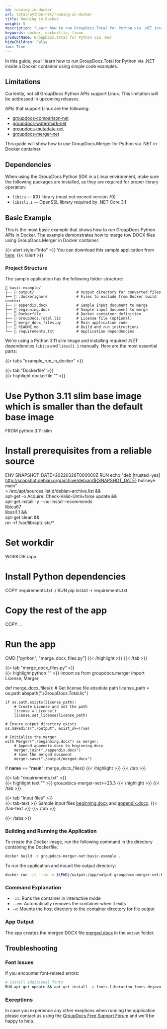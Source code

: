 ```yaml
---
id: running-in-docker
url: total/python-net/running-in-docker
title: Running in Docker
weight: 5
description: "Learn how to run GroupDocs.Total for Python via .NET inside Docker containers with examples, troubleshooting tips, and best practices."
keywords: docker, dockerfile, linux
productName: GroupDocs.Total for Python via .NET
hideChildren: False
toc: True
---
```


In this guide, you’ll learn how to run GroupDocs.Total for Python via .NET inside a Docker container using simple code examples.

## Limitations

Currently, not all GroupDocs Python APIs support Linux. This limitation will be addressed in upcoming releases.

APIs that support Linux are the following:

* [groupdocs‑comparison‑net](https://pypi.org/project/groupdocs-comparison-net/)
* [groupdocs‑watermark‑net](https://pypi.org/project/groupdocs-watermark-net/)
* [groupdocs‑metadata‑net](https://pypi.org/project/groupdocs-metadata-net/)
* [groupdocs‑merger‑net](https://pypi.org/project/groupdocs-merger-net/)

This guide will show how to use GroupDocs.Merger for Python via .NET in Docker container.

## Dependencies

When using the GroupDocs Python SDK in a Linux environment, make sure the following packages are installed, as they are required for proper library operation:

* `libicu` — ICU library (must not exceed version 70)
* `libssl1.1` — OpenSSL library required by .NET Core 3.1

## Basic Example

This is the most basic example that shows how to run GroupDocs Python APIs in Docker. The example demonstrates how to merge tow DOCX files using GroupDocs.Merger in Docker container.

{{< alert style="info" >}}
You can download this sample application from [here](/total/net/_sample_files/getting-started/running-in-docker/basic-example.zip).
{{< /alert >}}

### Project Structure

The sample application has the following folder structure:

```
📂 basic-example/
├── 📂 output/                   # Output directory for converted files
├── 📄 .dockerignore             # Files to exclude from Docker build context
├── 📄 appendix.docx             # Sample input document to merge
├── 📄 beginning.docx            # Sample input document to merge
├── 📄 Dockerfile                # Docker container definition
├── 📄 GroupDocs.Total.lic       # License file (optional)
├── 📄 merge_docx_files.py       # Main application code
├── 📄 README.md                 # Build and run instructions
└── 📄 requirements.txt          # Application dependencies
```

We’re using a Python 3.11 slim image and installing required .NET dependencies `libicu` and `libssl1.1` manually.
Here are the most essential parts:

{{< tabs "example_run_in_docker" >}}

{{< tab "Dockerfile" >}}  
{{< highlight dockerfile "" >}}
# Use Python 3.11 slim base image which is smaller than the default base image
FROM python:3.11-slim

# Install prerequisites from a reliable source
ENV SNAPSHOT_DATE=20220328T000000Z
RUN echo "deb [trusted=yes] http://snapshot.debian.org/archive/debian/${SNAPSHOT_DATE} bullseye main" \
        > /etc/apt/sources.list.d/debian-archive.list && \
    apt-get -o Acquire::Check-Valid-Until=false update && \
    apt-get install -y --no-install-recommends \
        libicu67 \
        libssl1.1 && \
    apt-get clean && \
    rm -rf /var/lib/apt/lists/*

# Set workdir 
WORKDIR /app

# Install Python dependencies
COPY requirements.txt ./
RUN pip install -r requirements.txt

# Copy the rest of the app
COPY . .

# Run the app
CMD ["python", "merge_docx_files.py"]
{{< /highlight >}}
{{< /tab >}}

{{< tab "merge_docx_files.py" >}}  
{{< highlight python "" >}}
import os
from groupdocs.merger import License, Merger

def merge_docx_files():
    # Get license file absolute path
    license_path = os.path.abspath("./GroupDocs.Total.lic")

    if os.path.exists(license_path):
        # Create License and set the path
        license = License()
        license.set_license(license_path)

    # Ensure output directory exists
    os.makedirs("./output", exist_ok=True)

    # Initialize the merger
    with Merger("./beginning.docx") as merger:
        # Append appendix.docx to beginning.docx
        merger.join("./appendix.docx")
        # Save the merged document
        merger.save("./output/merged.docx")

if __name__ == "__main__":
    merge_docx_files()
{{< /highlight >}}
{{< /tab >}}

{{< tab "requirements.txt" >}}  
{{< highlight text "" >}}
groupdocs-merger-net>=25.3
{{< /highlight >}}
{{< /tab >}}

{{< tab "Input files" >}}  
{{< tab-text >}}
Sample input files [beginning.docx](/total/python-net/_sample_files/getting-started/running-in-docker/beginning.docx) and [appendix.docx](/total/python-net/_sample_files/getting-started/running-in-docker/appendix.docx).
{{< /tab-text >}}
{{< /tab >}}

{{< /tabs >}}

### Building and Running the Application

To create the Docker image, run the following command in the directory containing the Dockerfile:

```bash
docker build -t groupdocs-merger-net:basic-example .
```

To run the application and mount the output directory:

```bash
docker run -it --rm -v ${PWD}/output:/app/output groupdocs-merger-net:basic-example
```

### Command Explanation

- `-it`: Runs the container in interactive mode
- `--rm`: Automatically removes the container when it exits
- `-v`: Mounts the host directory to the container directory for file output


### App Output

The app creates the merged DOCX file [merged.docx](/total/python-net/_sample_files/getting-started/running-in-docker/merged.docx) in the `output` folder.


## Troubleshooting

### Font Issues

If you encounter font-related errors:

```bash
# Install additional fonts
RUN apt-get update && apt-get install -y fonts-liberation fonts-dejavu-core
```

### Exceptions

In case you experience any other exeptions when running the application please contact us using the [GroupDocs Free Support Forum](https://forum.groupdocs.com/) and we'll be happy to help.
